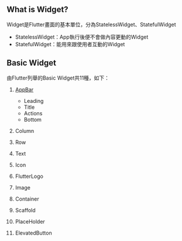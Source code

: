 ## What is Widget?
Widget是Flutter畫面的基本單位，分為StatelessWidget、StatefulWidget<br>
* StatelessWidget：App執行後便不會做內容更動的Widget<br>
* StatefulWidget：能用來跟使用者互動的Widget

## Basic Widget
由Flutter列舉的Basic Widget共11種，如下：
1. [AppBar](https://api.flutter.dev/flutter/material/AppBar-class.html)
   * Leading
   * Title
   * Actions
   * Bottom
  
3. Column
4. Row
5. Text
6. Icon
7. FlutterLogo
8. Image
9. Container
10. Scaffold
11. PlaceHolder
12. ElevatedButton
